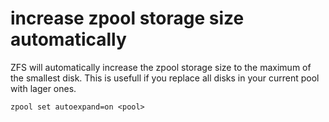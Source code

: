 # increase zpool storage size automatically

ZFS will automatically increase the zpool storage size to the maximum of the smallest disk.
This is usefull if you replace all disks in your current pool with lager ones.


```
zpool set autoexpand=on <pool>
```
